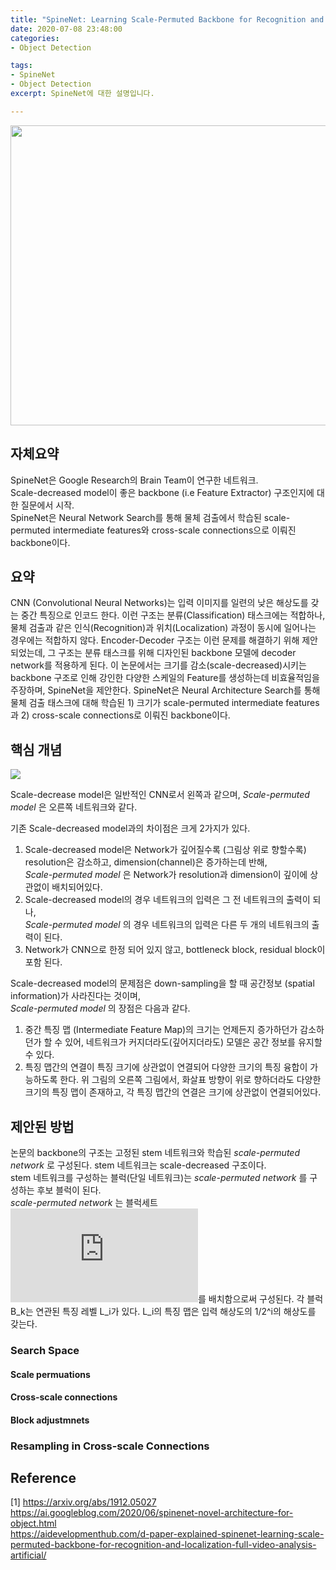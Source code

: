 ```yaml
---
title: "SpineNet: Learning Scale-Permuted Backbone for Recognition and Localization"
date: 2020-07-08 23:48:00
categories: 
- Object Detection

tags:
- SpineNet
- Object Detection
excerpt: SpineNet에 대한 설명입니다.

---
```


<img width="640" height="480" src="https://user-images.githubusercontent.com/13957997/87061505-cb263700-c246-11ea-9fd6-3a89e9536c6b.jpg">

## 자체요약
SpineNet은 Google Research의 Brain Team이 연구한 네트워크.  
Scale-decreased model이 좋은 backbone (i.e Feature Extractor) 구조인지에 대한 질문에서 시작.  
SpineNet은 Neural Network Search를 통해 물체 검출에서 학습된 scale-permuted intermediate features와 cross-scale connections으로 이뤄진 backbone이다.  

## 요약
CNN (Convolutional Neural Networks)는 입력 이미지를 일련의 낮은 해상도를 갖는 중간 특징으로 인코드 한다. 이런 구조는 분류(Classification) 태스크에는 적합하나, 물체 검출과 같은 인식(Recognition)과 위치(Localization) 과정이 동시에 일어나는 경우에는 적합하지 않다. Encoder-Decoder 구조는 이런 문제를 해결하기 위해 제안되었는데, 그 구조는 분류 태스크를 위해 디자인된 backbone 모델에 decoder network를 적용하게 된다. 이 논문에서는 크기를 감소(scale-decreased)시키는 backbone 구조로 인해 강인한 다양한 스케일의 Feature를 생성하는데 비효율적임을 주장하며, SpineNet을 제안한다. SpineNet은 Neural Architecture Search를 통해 물체 검출 태스크에 대해 학습된 1) 크기가 scale-permuted intermediate features 과 2) cross-scale connections로 이뤄진 backbone이다.  

## 핵심 개념
<img src="https://user-images.githubusercontent.com/13957997/87058830-877dfe00-c243-11ea-9105-99805457f7a9.png">  

Scale-decrease model은 일반적인 CNN로서 왼쪽과 같으며, _Scale-permuted model_ 은 오른쪽 네트워크와 같다.  

기존 Scale-decreased model과의 차이점은 크게 2가지가 있다.  
1) Scale-decreased model은 Network가 깊어질수록 (그림상 위로 향할수록) resolution은 감소하고, dimension(channel)은 증가하는데 반해,  
_Scale-permuted model_ 은 Network가 resolution과 dimension이 깊이에 상관없이 배치되어있다.
2) Scale-decreased model의 경우 네트워크의 입력은 그 전 네트워크의 출력이 되나,  
_Scale-permuted model_ 의 경우 네트워크의 입력은 다른 두 개의 네트워크의 출력이 된다.  
3) Network가 CNN으로 한정 되어 있지 않고, bottleneck block, residual block이 포함 된다.

Scale-decreased model의 문제점은 down-sampling을 할 때 공간정보 (spatial information)가 사라진다는 것이며,  
_Scale-permuted model_ 의 장점은 다음과 같다.
1) 중간 특징 맵 (Intermediate Feature Map)의 크기는 언제든지 증가하던가 감소하던가 할 수 있어, 네트워크가 커지더라도(깊어지더라도) 모델은 공간 정보를 유지할 수 있다.  
2) 특징 맵간의 연결이 특징 크기에 상관없이 연결되어 다양한 크기의 특징 융합이 가능하도록 한다.
위 그림의 오른쪽 그림에서, 화살표 방향이 위로 향하더라도 다양한 크기의 특징 맵이 존재하고, 각 특징 맵간의 연결은 크기에 상관없이 연결되어있다.

## 제안된 방법  
논문의 backbone의 구조는 고정된 stem 네트워크와 학습된 _scale-permuted network_ 로 구성된다. stem 네트워크는 scale-decreased 구조이다.  
stem 네트워크를 구성하는 블럭(단일 네트워크)는 _scale-permuted network_ 를 구성하는 후보 블럭이 된다.  
_scale-permuted network_ 는 블럭세트 ![블럭세트](https://latex.codecogs.com/gif.latex?%5C%7BB_1%2C%20B_2%2C%20...%2C%20B_K%5C%7D)를 배치함으로써 구성된다. 각 블럭 B_k는 연관된 특징 레벨 L_i가 있다.  L_i의 특징 맵은 입력 해상도의 1/2^i의 해상도를 갖는다. 

### Search Space
#### Scale permuations
#### Cross-scale connections
#### Block adjustmnets

### Resampling in Cross-scale Connections

## Reference
[1] https://arxiv.org/abs/1912.05027  
https://ai.googleblog.com/2020/06/spinenet-novel-architecture-for-object.html  
https://aidevelopmenthub.com/d-paper-explained-spinenet-learning-scale-permuted-backbone-for-recognition-and-localization-full-video-analysis-artificial/
